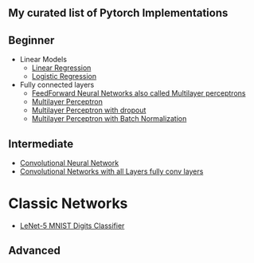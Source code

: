 ## My curated list of Pytorch Implementations

## Beginner

- Linear Models
  - [Linear Regression](https://github.com/Harphies/deeplearning-models/tree/master/pytorch/basic-ml/LinearRegression)
  - [Logistic Regression](https://github.com/Harphies/deeplearning-models/tree/master/pytorch/basic-ml/LogisticRegression)
- Fully connected layers
  - [FeedForward Neural Networks also called Multilayer perceptrons](https://github.com/Harphies/deeplearning-models/tree/master/pytorch/basic-ml/Feedforward%20Neural%20Networks)
  - [Multilayer Perceptron](https://github.com/Harphies/deeplearning-models/tree/master/pytorch/basic-ml/Multilayer%20perceptron)
  - [Multilayer Perceptron with dropout](https://github.com/Harphies/deeplearning-models/tree/master/pytorch/basic-ml/MultiLayer%20Perceptron%20with%20dropout)
  - [Multilayer Perceptron with Batch Normalization](https://github.com/Harphies/deeplearning-models/tree/master/pytorch/basic-ml/MultiLayer%20Perceptron%20with%20BatchNormalization)

## Intermediate

- [Convolutional Neural Network](https://github.com/Harphies/deeplearning-models/tree/master/pytorch/cnn/ConvandPoolLayers)
- [Convolutional Networks with all Layers fully conv layers](https://github.com/Harphies/deeplearning-models/tree/master/pytorch/cnn/AllConvLayers)

# Classic Networks

- [LeNet-5 MNIST Digits Classifier](https://github.com/Harphies/deeplearning-models/tree/master/pytorch/cnn/LeNet-5%20MNIST)

## Advanced
